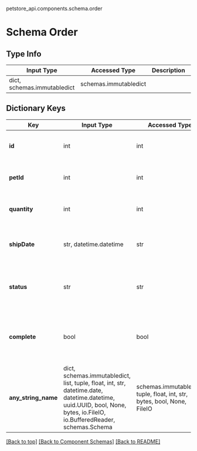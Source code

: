 petstore_api.components.schema.order
# Schema Order

## Type Info
Input Type | Accessed Type | Description | Notes
------------ | ------------- | ------------- | -------------
dict, schemas.immutabledict | schemas.immutabledict |  |

## Dictionary Keys
Key | Input Type | Accessed Type | Description | Notes
------------ | ------------- | ------------- | ------------- | -------------
**id** | int | int |  | [optional] value must be a 64 bit integer
**petId** | int | int |  | [optional] value must be a 64 bit integer
**quantity** | int | int |  | [optional] value must be a 32 bit integer
**shipDate** | str, datetime.datetime | str |  | [optional] value must conform to RFC-3339 date-time
**status** | str | str | Order Status | [optional] must be one of ["placed", "approved", "delivered"]
**complete** | bool | bool |  | [optional] if omitted the server will use the default value of false
**any_string_name** | dict, schemas.immutabledict, list, tuple, float, int, str, datetime.date, datetime.datetime, uuid.UUID, bool, None, bytes, io.FileIO, io.BufferedReader, schemas.Schema | schemas.immutabledict, tuple, float, int, str, bytes, bool, None, FileIO | any string name can be used but the value must be the correct type | [optional]

[[Back to top]](#top) [[Back to Component Schemas]](../../../README.md#Component-Schemas) [[Back to README]](../../../README.md)
